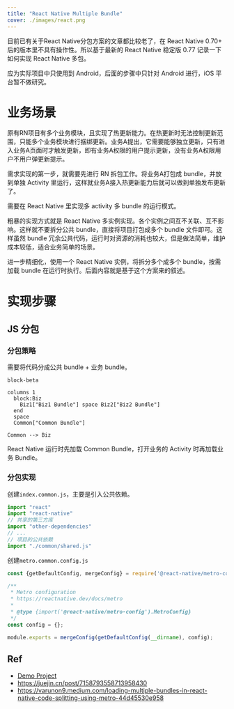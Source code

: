 ```yaml
---
title: "React Native Multiple Bundle"
cover: ./images/react.png
---
```


目前已有关于React Native分包方案的文章都比较老了，在 React Native 0.70+ 后的版本里不具有操作性。所以基于最新的 React Native 稳定版 0.77 记录一下如何实现 React Native 多包。

应为实际项目中只使用到 Android，后面的步骤中只针对 Android 进行，iOS 平台暂不做研究。

# 业务场景

原有RN项目有多个业务模块，且实现了热更新能力。在热更新时无法控制更新范围，只能多个业务模块进行捆绑更新。业务A提出，它需要能够独立更新，只有进入业务A页面时才触发更新，即有业务A权限的用户提示更新，没有业务A权限用户不用户弹更新提示。

需求实现的第一步，就需要先进行 RN 拆包工作。将业务A打包成 bundle，并放到单独 Activity 里运行，这样就业务A接入热更新能力后就可以做到单独发布更新了。

需要在 React Native 里实现多 activity 多 bundle 的运行模式。

粗暴的实现方式就是 React Native 多实例实现。各个实例之间互不关联、互不影响。这样就不要拆分公共 bundle，直接将项目打包成多个 bundle 文件即可。这样虽然 bundle 冗余公共代码，运行时对资源的消耗也较大，但是做法简单，维护成本较低，适合业务简单的场景。

进一步精细化，使用一个 React Native 实例，将拆分多个成多个 bundle，按需加载 bundle 在运行时执行。后面内容就是基于这个方案来的叙述。

# 实现步骤

## JS 分包

### 分包策略

需要将代码分成公共 bundle + 业务 bundle。

```mermaid
block-beta

columns 1
  block:Biz
    Biz1["Biz1 Bundle"] space Biz2["Biz2 Bundle"]
  end
  space
  Common["Common Bundle"]

Common --> Biz
```

React Native 运行时先加载 Common Bundle，打开业务的 Activity 时再加载业务 Bundle。

### 分包实现

创建`index.common.js`，主要是引入公共依赖。

```js
import "react"
import "react-native"
// 共享的第三方库
import "other-dependencies"
// ...
// 项目的公共依赖
import "./common/shared.js"
```

创建`metro.common.config.js`

```js
const {getDefaultConfig, mergeConfig} = require('@react-native/metro-config');

/**
 * Metro configuration
 * https://reactnative.dev/docs/metro
 *
 * @type {import('@react-native/metro-config').MetroConfig}
 */
const config = {};

module.exports = mergeConfig(getDefaultConfig(__dirname), config);
```


## Ref

+ [Demo Project](https://github.com/yidafu/react-native-multip-bundle)
+ <https://juejin.cn/post/7158793558713958430>
+ <https://varunon9.medium.com/loading-multiple-bundles-in-react-native-code-splitting-using-metro-44d45530e958>
